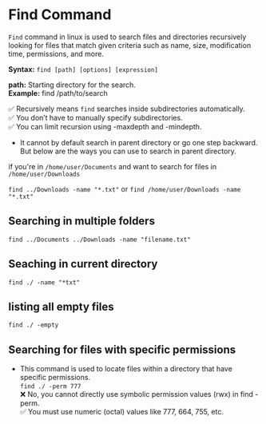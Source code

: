 # Find Command

`Find` command in linux is used to search files and directories recursively looking for files that match given criteria such as name, size, modification time, permissions, and more.

**Syntax:**
`find [path] [options] [expression]`

**path:** Starting directory for the search.<br>
**Example:** find /path/to/search<br>

✅ Recursively means `find` searches inside subdirectories automatically.<br>
✅ You don’t have to manually specify subdirectories.<br>
✅ You can limit recursion using -maxdepth and -mindepth.<br>

- It cannot by default search in parent directory or go one step backward.<br>
  But below are the ways you can use to search in parent directory.<br>

if you're in `/home/user/Documents` and want to search for files in `/home/user/Downloads`<br>

`find ../Downloads -name "*.txt"` or `find /home/user/Downloads -name "*.txt"`

## Searching in multiple folders

`find ../Documents ../Downloads -name "filename.txt"`

## Seaching in current directory

`find ./ -name "*txt"`

## listing all empty files

`find ./ -empty`

## Searching for files with specific permissions

- This command is used to locate files within a directory that have specific permissions.<br>
  `find ./ -perm 777`<br>
  ❌ No, you cannot directly use symbolic permission values (rwx) in find -perm.<br>
  ✅ You must use numeric (octal) values like 777, 664, 755, etc.<br>
